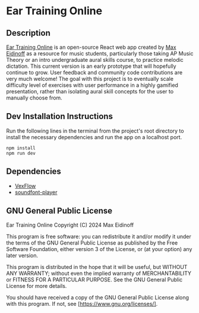 # Ear Training Online

## Description

[Ear Training Online](https://meidinoff.github.io/Ear-Training-Online/) is an open-source React web app created by [Max Eidinoff](https://www.maxeidinoff.com/) as a resource for music students, particularly those taking AP Music Theory or an intro undergraduate aural skills course, to practice melodic dictation. This current version is an early prototype that will hopefully continue to grow. User feedback and community code contributions are very much welcome! The goal with this project is to eventually scale difficulty level of exercises with user performance in a highly gamified presentation, rather than isolating aural skill concepts for the user to manually choose from.

## Dev Installation Instructions

Run the following lines in the terminal from the project's root directory to install the necessary dependencies and run the app on a localhost port.

    npm install
    npm run dev

## Dependencies

- [VexFlow](https://github.com/0xfe/vexflow)
- [soundfont-player](https://github.com/danigb/soundfont-player)

## GNU General Public License

Ear Training Online
Copyright (C) 2024 Max Eidinoff

This program is free software: you can redistribute it and/or modify
it under the terms of the GNU General Public License as published by
the Free Software Foundation, either version 3 of the License, or
(at your option) any later version.

This program is distributed in the hope that it will be useful,
but WITHOUT ANY WARRANTY; without even the implied warranty of
MERCHANTABILITY or FITNESS FOR A PARTICULAR PURPOSE. See the
GNU General Public License for more details.

You should have received a copy of the GNU General Public License
along with this program. If not, see [https://www.gnu.org/licenses/].
